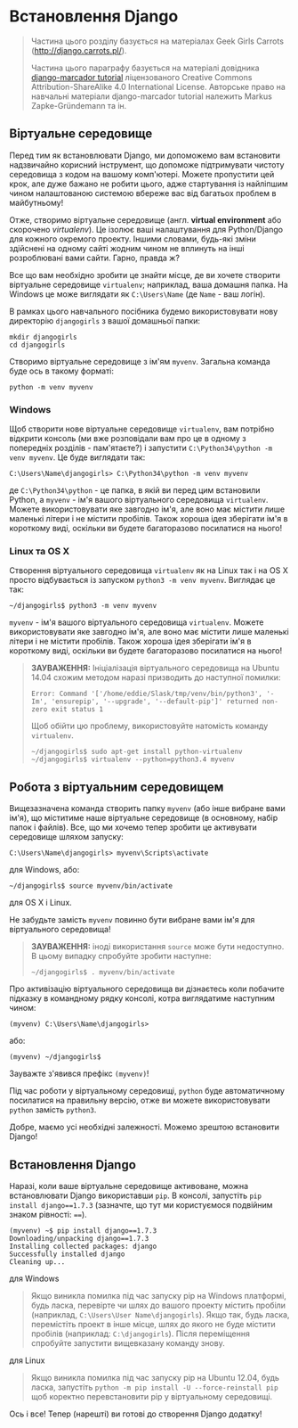 # Встановлення Django

> Частина цього розділу базується на матеріалах Geek Girls Carrots (http://django.carrots.pl/).
> 
> Частина цього параграфу базується на матеріалі довідника [django-marcador tutorial][1] ліцензованого Creative Commons Attribution-ShareAlike 4.0 International License. Авторське право на навчальні матеріали django-marcador tutorial належить Markus Zapke-Gründemann та ін.

 [1]: http://django-marcador.keimlink.de/

## Віртуальне середовище

Перед тим як встановлювати Django, ми допоможемо вам встановити надзвичайно корисний інструмент, що допоможе підтримувати чистоту середовища з кодом на вашому комп'ютері. Можете пропустити цей крок, але дуже бажано не робити цього, адже стартування із найліпшим чином налаштованою системою вбереже вас від багатьох проблем в майбутньому!

Отже, створимо віртуальне середовище (англ. **virtual environment** або скорочено *virtualenv*). Це ізолює ваші налаштування для Python/Django для кожного окремого проекту. Іншими словами, будь-які зміни здійснені на одному сайті жодним чином не вплинуть на інші розроблювані вами сайти. Гарно, правда ж?

Все що вам необхідно зробити це знайти місце, де ви хочете створити віртуальне середовище `virtualenv`; наприклад, ваша домашня папка. На Windows це може виглядати як `C:\Users\Name` (де `Name` - ваш логін).

В рамках цього навчального посібника будемо використовувати нову директорію `djangogirls` з вашої домашньої папки:

    mkdir djangogirls
    cd djangogirls
    

Створимо віртуальне середовище з ім'ям `myvenv`. Загальна команда буде ось в такому форматі:

    python -m venv myvenv
    

### Windows

Щоб створити нове віртуальне середовище `virtualenv`, вам потрібно відкрити консоль (ми вже розповідали вам про це в одному з попередніх розділів - пам'ятаєте?) і запустити `C:\Python34\python -m venv myvenv`. Це буде виглядати так:

    C:\Users\Name\djangogirls> C:\Python34\python -m venv myvenv
    

де `C:\Python34\python` - це папка, в якій ви перед цим встановили Python, а `myvenv` - ім'я вашого віртуального середовища `virtualenv`. Можете використовувати яке завгодно ім'я, але воно має містити лише маленькі літери і не містити пробілів. Також хороша ідея зберігати ім'я в короткому виді, оскільки ви будете багаторазово посилатися на нього!

### Linux та OS X

Створення віртуального середовища `virtualenv` як на Linux так і на OS X просто відбувається із запуском `python3 -m venv myvenv`. Виглядає це так:

    ~/djangogirls$ python3 -m venv myvenv
    

`myvenv` - ім'я вашого віртуального середовища `virtualenv`. Можете використовувати яке завгодно ім'я, але воно має містити лише маленькі літери і не містити пробілів. Також хороша ідея зберігати ім'я в короткому виді, оскільки ви будете багаторазово посилатися на нього!

> **ЗАУВАЖЕННЯ:** Ініціалізація віртуального середовища на Ubuntu 14.04 схожим методом наразі призводить до наступної помилки:
> 
>     Error: Command '['/home/eddie/Slask/tmp/venv/bin/python3', '-Im', 'ensurepip', '--upgrade', '--default-pip']' returned non-zero exit status 1
>     
> 
> Щоб обійти цю проблему, використовуйте натомість команду `virtualenv`.
> 
>     ~/djangogirls$ sudo apt-get install python-virtualenv
>     ~/djangogirls$ virtualenv --python=python3.4 myvenv
>     

## Робота з віртуальним середовищем

Вищезазначена команда створить папку `myvenv` (або інше вибране вами ім'я), що міститиме наше віртуальне середовище (в основному, набір папок і файлів). Все, що ми хочемо тепер зробити це активувати середовище шляхом запуску:

    C:\Users\Name\djangogirls> myvenv\Scripts\activate
    

для Windows, або:

    ~/djangogirls$ source myvenv/bin/activate
    

для OS X і Linux.

Не забудьте замість `myvenv` повинно бути вибране вами ім'я для віртуального середовища!

> **ЗАУВАЖЕННЯ:** іноді використання `source` може бути недоступно. В цьому випадку спробуйте зробити наступне: 
> 
>     ~/djangogirls$ . myvenv/bin/activate
>     

Про активізацію віртуального середовища ви дізнаєтесь коли побачите підказку в командному рядку консолі, котра виглядатиме наступним чином:

    (myvenv) C:\Users\Name\djangogirls>
    

або:

    (myvenv) ~/djangogirls$
    

Зауважте з'явився префікс `(myvenv)`!

Під час роботи у віртуальному середовищі, `python` буде автоматичному посилатися на правильну версію, отже ви можете використовувати `python` замість `python3`.

Добре, маємо усі необхідні залежності. Можемо зрештою встановити Django!

## Встановлення Django

Наразі, коли ваше віртуальне середовище активоване, можна встановлювати Django використавши `pip`. В консолі, запустіть `pip install django==1.7.3` (зазначте, що тут ми користуємося подвійним знаком рівності: `==`).

    (myvenv) ~$ pip install django==1.7.3
    Downloading/unpacking django==1.7.3
    Installing collected packages: django
    Successfully installed django
    Cleaning up...
    

для Windows

> Якщо виникла помилка під час запуску pip на Windows платформі, будь ласка, перевірте чи шлях до вашого проекту містить пробіли (наприклад, `C:\Users\User Name\djangogirls`). Якщо так, будь ласка, перемістіть проект в інше місце, шлях до якого не буде містити пробілів (наприклад: `C:\djangogirls`). Після переміщення спробуйте запустити вищевказану команду знову.

для Linux

> Якщо виникла помилка під час запуску pip на Ubuntu 12.04, будь ласка, запустіть `python -m pip install -U --force-reinstall pip` щоб коректно перевстановити pip у віртуальному середовищі.

Ось і все! Тепер (нарешті) ви готові до створення Django додатку!
